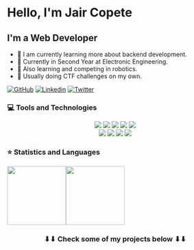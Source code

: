 # Hello, I'm Jair Copete

## I'm a Web Developer

- 🌱 I am currently learning more about backend development.
- 🔭 Currently in Second Year at Electronic Engineering.
- 🎯 Also learning and competing in robotics.
- 🐞 Usually doing CTF challenges on my own.

[![GitHub](https://img.shields.io/badge/Github-100000?style=for-the-badge&logo=github&logoColor=white)](https://github.com/JairCopete17)
[![Linkedin](https://img.shields.io/badge/Linkedin-0077B5?style=for-the-badge&logo=linkedin&logoColor=white)](https://www.linkedin.com/in/jaircopete/)
[![Twitter](https://img.shields.io/badge/Twitter-1DA1F2?style=for-the-badge&logo=twitter&logoColor=white)](https://twitter.com/)

### 💻 Tools and Technologies

<p align="center">
<img src="https://img.shields.io/badge/HTML5-E34F26?style=for-the-badge&logo=html5&logoColor=white">
<img src="https://img.shields.io/badge/CSS-239120?&style=for-the-badge&logo=css3&logoColor=white">
<img src="https://img.shields.io/badge/JavaScript-F7DF1E?style=for-the-badge&logo=javascript&logoColor=black">
<img src="https://img.shields.io/badge/C-00599C?style=for-the-badge&logo=c&logoColor=white">
<img src="https://img.shields.io/badge/C%2B%2B-00599C?style=for-the-badge&logo=c%2B%2B&logoColor=white">

<br>
<img src="https://img.shields.io/badge/Git-F05032?style=for-the-badge&logo=git&logoColor=white">
<img src="https://img.shields.io/badge/Visual_Studio_Code-0078D4?style=for-the-badge&logo=visual%20studio%20code&logoColor=white">
<img src="https://img.shields.io/badge/-Raspberry%20Pi-C51A4A?style=for-the-badge&logo=Raspberry-Pi">
<img src="https://img.shields.io/badge/-Arduino-00979D?style=for-the-badge&logo=Arduino&logoColor=white">

### ⭐ Statistics and Languages

<img height="137px" src="https://github-readme-stats.vercel.app/api?username=JairCopete17&hide_title=true&hide_border=flase&show_icons=true&include_all_commits=true&count_private=true&line_height=21&&theme=tokyonight"/><img height="137px" src="https://github-readme-stats.vercel.app/api/top-langs/?username=JairCopete17&hide_title=true&hide_border=true&layout=compact&langs_count=7&theme=tokyonight"/>

<h3 align="center"> ⬇⬇ Check some of my projects below ⬇⬇ </h3>
